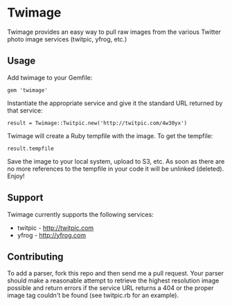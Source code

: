 # Twimage

Twimage provides an easy way to pull raw images from the various Twitter photo image services (twitpic, yfrog, etc.)

## Usage

Add twimage to your Gemfile:

    gem 'twimage'
    
Instantiate the appropriate service and give it the standard URL returned by that service:

    result = Twimage::Twitpic.new('http://twitpic.com/4w30yx')
    
Twimage will create a Ruby tempfile with the image. To get the tempfile:

    result.tempfile
    
Save the image to your local system, upload to S3, etc. As soon as there are no more references to the
tempfile in your code it will be unlinked (deleted). Enjoy!

## Support

Twimage currently supports the following services:

* twitpic - http://twitpic.com
* yfrog - http://yfrog.com

## Contributing

To add a parser, fork this repo and then send me a pull request. Your parser should make a reasonable attempt to
retrieve the highest resolution image possible and return errors if the service URL returns a 404 or the proper 
image tag couldn't be found (see twitpic.rb for an example).
